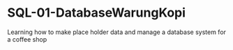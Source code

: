 # SQL-01-DatabaseWarungKopi
Learning how to make place holder data and manage a database system for a coffee shop
